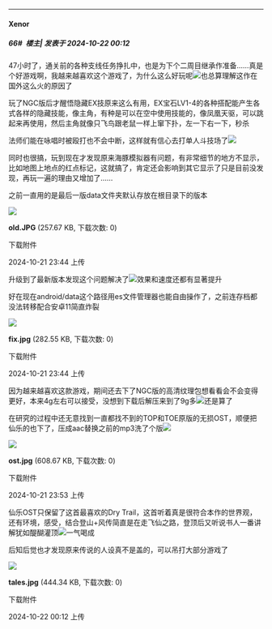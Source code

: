 ﻿
*****

####  Xenor  
##### 66#         楼主| 发表于 2024-10-22 00:12

47小时了，通关前的各种支线任务挣扎中，也是为下个二周目继承作准备……真是个好游戏啊，我越来越喜欢这个游戏了，为什么这么好玩呢<img src="https://static.saraba1st.com/image/smiley/face2017/079.png" referrerpolicy="no-referrer">也总算理解这作在国外这么火的原因了

玩了NGC版后才醒悟隐藏EX技原来这么有用，EX宝石LV1-4的各种搭配能产生各式各样的隐藏技能，像主角，有种是可以在空中使用技能的，像凤凰天驱，可以跳起来再使用，然后主角就像只飞鸟跟老鼠一样上窜下扑，左一下右一下，秒杀

法师们能在咏唱时被殴打也不会中断，这样就有信心去打单人斗技场了<img src="https://static.saraba1st.com/image/smiley/face2017/036.png" referrerpolicy="no-referrer">

同时也很搞，玩到现在才发现原来海豚模拟器有问题，有非常细节的地方不显示，比如地图上地点的红点标记，这就搞了，肯定还会影响到其它显示了只是目前没发现，再玩一遍的理由又增加了……

之前一直用的是最后一版data文件夹默认存放在根目录下的版本

<img src="https://img.saraba1st.com/forum/202410/21/234418e1nzypzifvfuspbb.jpg" referrerpolicy="no-referrer">

<strong>old.JPG</strong> (257.67 KB, 下载次数: 0)

下载附件

2024-10-21 23:44 上传

升级到了最新版本发现这个问题解决了<img src="https://static.saraba1st.com/image/smiley/face2017/057.png" referrerpolicy="no-referrer">效果和速度还都有显著提升

好在现在android/data这个路径用es文件管理器也能自由操作了，之前连存档都没法转移配合安卓11简直炸裂

<img src="https://img.saraba1st.com/forum/202410/21/234426xth37dw7w9kwk897.jpg" referrerpolicy="no-referrer">

<strong>fix.jpg</strong> (282.55 KB, 下载次数: 0)

下载附件

2024-10-21 23:44 上传

因为越来越喜欢这款游戏，期间还去下了NGC版的高清纹理包想看看会不会变得更好，本来4g左右可以接受，没想到下载后解压来到了9g多<img src="https://static.saraba1st.com/image/smiley/face2017/068.png" referrerpolicy="no-referrer">还是算了

在研究的过程中还无意找到一直都找不到的TOP和TOE原版的无损OST，顺便把仙乐的也下了，压成aac替换之前的mp3洗了个版<img src="https://static.saraba1st.com/image/smiley/face2017/067.png" referrerpolicy="no-referrer">

<img src="https://img.saraba1st.com/forum/202410/21/235328wuwtdazrloruj378.jpg" referrerpolicy="no-referrer">

<strong>ost.jpg</strong> (608.67 KB, 下载次数: 0)

下载附件

2024-10-21 23:53 上传

仙乐OST只保留了这首最喜欢的Dry Trail，这首听着真是很符合本作的世界观，还有环境，感受，结合登山+风传简直是在走飞仙之路，登顶后又听说书人一番讲解犹如醍醐灌顶<img src="https://static.saraba1st.com/image/smiley/face2017/074.png" referrerpolicy="no-referrer">一气喝成

后知后觉也才发现原来传说的人设真不是盖的，可以吊打大部分游戏了

<img src="https://img.saraba1st.com/forum/202410/22/001213jpuvhr73ejy12937.jpg" referrerpolicy="no-referrer">

<strong>tales.jpg</strong> (444.34 KB, 下载次数: 0)

下载附件

2024-10-22 00:12 上传

